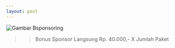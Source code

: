 ```yaml
---
layout: post
---
```


![Gambar Bsponsoring](https://deasyah.github.io/web-presentation/images/sponsor.png)

>>Bonus Sponsor Langsung Rp. 40.000,- X Jumlah Paket

